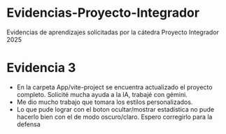 # Evidencias-Proyecto-Integrador
Evidencias de aprendizajes solicitadas por la cátedra Proyecto Integrador 2025

# Evidencia 3
* En la carpeta App/vite-project se encuentra actualizado el proyecto completo. Solicité mucha ayuda a la IA, trabajé con gémini.
* Me dio mucho trabajo que tomara los estilos personalizados. 
* Lo que pude lograr con el boton ocultar/mostrar estadística no pude hacerlo bien con el de modo oscuro/claro. Espero corregirlo para la defensa
  
